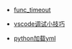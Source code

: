* [func_timeout](python/超时关闭.md)

* [vscode调试小技巧](python/vscode调试.md)
  
* [python加载yml](python/python加载yml.md)
